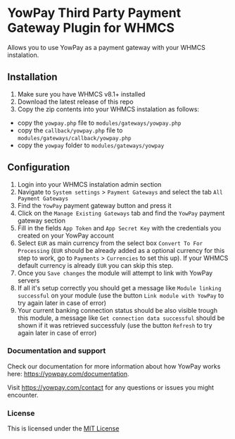 # YowPay Third Party Payment Gateway Plugin for WHMCS

Allows you to use YowPay as a payment gateway with your WHMCS instalation.

## Installation

1. Make sure you have WHMCS v8.1+ installed
2. Download the latest release of this repo
3. Copy the zip contents into your WHMCS instalation as follows:
* copy the `yowpay.php` file to `modules/gateways/yowpay.php`
* copy the `callback/yowpay.php` file to `modules/gateways/callback/yowpay.php`
* copy the `yowpay` folder to `modules/gateways/yowpay` 

## Configuration

1. Login into your WHMCS instalation admin section
2. Navigate to `System settings` > `Payment Gateways` and select the tab `All Payment Gateways`
3. Find the `YowPay` payment gateway button and press it
4. Click on the `Manage Existing Gateways` tab and find the `YowPay` payment gateway section
5. Fill in the fields `App Token` and `App Secret Key` with the credentials you created on your YowPay account
6. Select `EUR` as main currency from the select box `Convert To For Processing` (`EUR` should be already added as a optional currency for this step to work, go to `Payments` > `Currencies` to set this up). If your WHMCS default currency is already `EUR` you can skip this step. 
7. Once you `Save changes` the module will attempt to link with YowPay servers
8. If all it's setup correctly you should get a message like `Module linking successful` on your module (use the button `Link module with YowPay` to try again later in case of error)
9. Your current banking connection status should be also visible trough this module, a message like `Get connection data successful` should be shown if it was retrieved successfuly (use the button `Refresh` to try again later in case of error)

### Documentation and support

Check our documentation for more information about how YowPay works here: https://yowpay.com/documentation.

Visit https://yowpay.com/contact for any questions or issues you might encounter.

### License

This is licensed under the [MIT License][mit]


[mit]: https://opensource.org/licenses/MIT